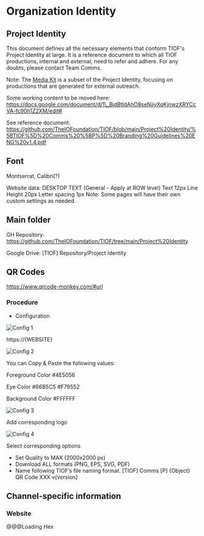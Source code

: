 # Organization Identity

## Project Identity

This document defines all the necessary elements that conform TIOF's Project Identity at large. It is a reference document to which all TIOF productions, internal and external, need to refer and adhere. For any doubts, please contact Team Comms.

Note: The [Media Kit](https://github.com/TheIOFoundation/TIOF/wiki/Media-Kit) is a subset of the Project Identity, focusing on productions that are generated for external outreach.

Some working content to be moved here: https://docs.google.com/document/d/1\_BjdBtldAhO8seNjivXqKjnwzXRYCcVA-fc90h1Z2XM/edit#

See reference document: https://github.com/TheIOFoundation/TIOF/blob/main/Project%20Identity/%5BTIOF%5D%20Comms%20%5BP%5D%20Branding%20Guidelines%20ENG%20v1.4.pdf

## Font

Montserrat, Calibri(?)

Website data: DESKTOP TEXT (General - Apply at ROW level) Text 12px Line Height 20px Letter spacing 1px Note: Some pages will have their own custom settings as needed.

## Main folder

GH Repository: https://github.com/TheIOFoundation/TIOF/tree/main/Project%20Identity

Google Drive: \[TIOF] Repository/Project Identity

## QR Codes

https://www.qrcode-monkey.com/#url

### Procedure

* Configuration

![Config 1](https://user-images.githubusercontent.com/9198668/108880247-13129680-763d-11eb-9f69-a6bf94abfd58.png)

https://{WEBSITE}

![Config 2](https://user-images.githubusercontent.com/9198668/108880456-46552580-763d-11eb-8697-abf965484228.png)

You can Copy & Paste the following values:

Foreground Color #4E5056

Eye Color #66B5C5 #F79552

Background Color #FFFFFF

![Config 3](https://user-images.githubusercontent.com/9198668/108880601-6ab10200-763d-11eb-9552-0c7b48e2605f.png)

Add corresponding logo

![Config 4](https://user-images.githubusercontent.com/9198668/108880731-874d3a00-763d-11eb-950f-25c8cd17a155.png)

Select corresponding options

* Set Quality to MAX (2000x2000 px)
* Download ALL formats (PNG, EPS, SVG, PDF)
* Name following TIOF’s file naming format. \[TIOF] Comms \[P] {Object} QR Code XXX v{version}

## Channel-specific information

### Website

@@@Loading Hex
